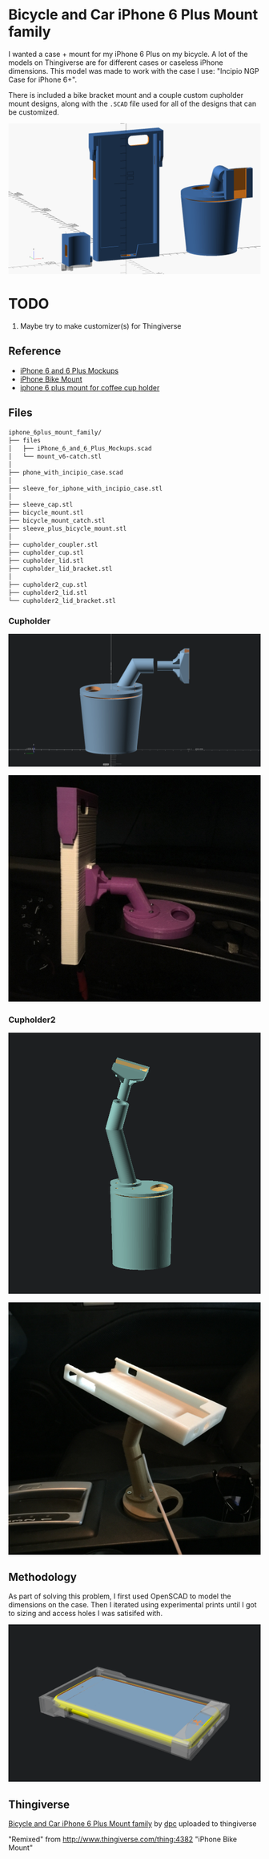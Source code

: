 
# Bicycle and Car iPhone 6 Plus Mount family

I wanted a case + mount for my iPhone 6 Plus on my bicycle. A lot of the models on Thingiverse are for different cases or caseless iPhone dimensions.  This model was made  to work with the case I use: "Incipio NGP Case for iPhone 6+".

There is included a bike bracket mount and a couple custom cupholder mount designs, along with the `.SCAD` file used for all of the designs that can be customized.

![](img/family.png)


# TODO

 1. Maybe try to make customizer(s) for Thingiverse

## Reference

  - [iPhone 6 and 6 Plus Mockups](http://www.thingiverse.com/thing:458102)
  - [iPhone Bike Mount](http://www.thingiverse.com/thing:4382)
  - [iphone 6 plus mount for coffee cup holder](http://www.thingiverse.com/thing:783332)

## Files

```
iphone_6plus_mount_family/
├── files
│   ├── iPhone_6_and_6_Plus_Mockups.scad
│   └── mount_v6-catch.stl
│  
├── phone_with_incipio_case.scad
│  
├── sleeve_for_iphone_with_incipio_case.stl
│  
├── sleeve_cap.stl
├── bicycle_mount.stl
├── bicycle_mount_catch.stl
├── sleeve_plus_bicycle_mount.stl
│  
├── cupholder_coupler.stl
├── cupholder_cup.stl
├── cupholder_lid.stl
├── cupholder_lid_bracket.stl
│  
├── cupholder2_cup.stl
├── cupholder2_lid.stl
└── cupholder2_lid_bracket.stl
```

### Cupholder

![](img/cupholder_exploded_view.png)

![](img/cupholder_assembled_in_truck.JPG)

### Cupholder2

![](img/cupholder2_exploded_view.png)

![](img/cupholder2_assembled_in_car.jpg)

## Methodology

As part of solving this problem, I first used OpenSCAD to model the dimensions on the case.  Then I iterated using experimental prints until I got to sizing and access holes I was satisifed with.

![](img/phone_with_incipio_case_inside.png)


## Thingiverse

[Bicycle and Car iPhone 6 Plus Mount family](http://www.thingiverse.com/thing:1456819) by [dpc](http://www.thingiverse.com/dpc/about) uploaded to thingiverse

"Remixed" from http://www.thingiverse.com/thing:4382 "iPhone Bike Mount"
